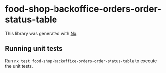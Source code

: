 # food-shop-backoffice-orders-order-status-table

This library was generated with [Nx](https://nx.dev).

## Running unit tests

Run `nx test food-shop-backoffice-orders-order-status-table` to execute the unit tests.
